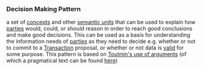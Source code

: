 ### Decision Making Pattern

a set of <a href="https://essif-lab.github.io/framework/docs/terms/concept" hovertext="Concept: the ideas/thoughts behind a classification of Entities (what makes Entities in that class 'the same').">concepts</a> and other <a href="https://tno-terminology-design.github.io/tev2-specifications/docs/terms/semantic-unit" hovertext="a basic building block of meaning or representation that exists within the 'mind' of a party, e.g., a concept, relation, or property. Parties use terms (words/phrases) to refer to these intangible building blocks.">semantic units</a> that can be used to explain how <a href="https://essif-lab.github.io/framework/docs/terms/party" hovertext="Party: an Entity that sets its Objectives, maintains its Knowledge, and uses that Knowledge to pursue its Objectives in an autonomous (sovereign) manner. Humans and Organizations are the typical examples.">parties</a> would, could, or should reason in order to reach good conclusions and make good decisions. This can be used as a basis for understanding the information needs of <a href="https://essif-lab.github.io/framework/docs/terms/party" hovertext="Party: an Entity that sets its Objectives, maintains its Knowledge, and uses that Knowledge to pursue its Objectives in an autonomous (sovereign) manner. Humans and Organizations are the typical examples.">parties</a> as they need to decide e.g. whether or not to commit to a <a href="https://essif-lab.github.io/framework/docs/terms/transaction" hovertext="Transaction: the exchange of goods, services, funds, or data between some Parties (called Participants of the Transaction).">Transaction</a> proposal, or whether or not data is <a href="https://essif-lab.github.io/framework/docs/terms/validate" hovertext="Validate/validation of data: the act, by or on behalf of a Party, of determining whether or not that data is valid to be used for some specific purpose(s) of that Party.">valid</a> for some purpose. This pattern is based on <a href="https://www.cambridge.org/core/books/uses-of-argument/26CF801BC12004587B66778297D5567C" target="_blank" rel="noopener noreferrer">Toulmin's use of arguments</a> (of which a pragmatical text can be found <a href="https://owl.purdue.edu/owl/general_writing/academic_writing/historical_perspectives_on_argumentation/toulmin_argument.html" target="_blank" rel="noopener noreferrer">here</a>)
